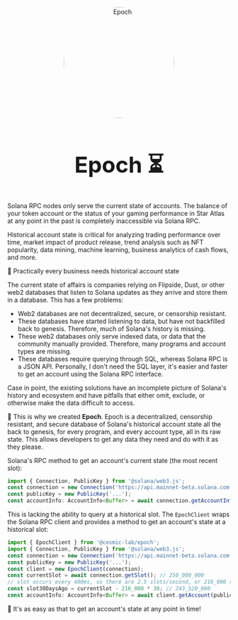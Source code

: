 <p align="center">
  <a href="https://epoch.fm">
    <img alt="Epoch" src="./assets/logo.png" width="250px" style="border-radius: 50%;"/>
  </a>
</p>


<h1 align="center" style="font-size: 50px">
    Epoch ⏳
</h1>

Solana RPC nodes only serve the current state of accounts. The balance of your token account or the status of your 
gaming performance in Star Atlas at any point in the past is completely inaccessible via Solana RPC.

Historical account state is critical for analyzing trading performance over time, market impact of product release,
trend analysis such as NFT popularity, data mining, machine learning, business analytics of 
cash flows, and more.

🔔 Practically every business needs historical account state

The current state of affairs is companies relying on Flipside, Dust, or other web2 databases that listen to 
Solana updates as they arrive and store them in a database.
This has a few problems:
* Web2 databases are not decentralized, secure, or censorship resistant.
* These databases have started listening to data, but have not backfilled back to genesis. Therefore, much of 
  Solana's history is missing.
* These web2 databases only serve indexed data, or data that the community manually provided. Therefore, many 
  programs and account types are missing.
* These databases require querying through SQL, whereas Solana RPC is a JSON API. Personally, I don't need the SQL 
  layer, it's easier and faster to get an account using the Solana RPC interface.

Case in point, the existing solutions have an incomplete picture of Solana's history and ecosystem and have pitfalls 
that either omit, exclude, or otherwise make the data difficult to access.


🧪 This is why we created **Epoch**. 
Epoch is a decentralized, censorship resistant, and secure database of Solana's historical account state all the 
back to genesis, for every program, and every account type, all in its raw state. 
This allows developers to get any data they need and do with it as they please.

Solana's RPC method to get an account's current state (the most recent slot):
```typescript
import { Connection, PublicKey } from '@solana/web3.js';
const connection = new Connection('https://api.mainnet-beta.solana.com');
const publicKey = new PublicKey('...');
const accountInfo: AccountInfo<Buffer> = await connection.getAccountInfo(publicKey);
```

This is lacking the ability to query at a historical slot. The `EpochClient` wraps the Solana RPC client and provides 
a method to get an account's state at a historical slot:
```typescript
import { EpochClient } from '@cosmic-lab/epoch';
import { Connection, PublicKey } from '@solana/web3.js';
const connection = new Connection('https://api.mainnet-beta.solana.com');
const publicKey = new PublicKey('...');
const client = new EpochClient(connection);
const currentSlot = await connection.getSlot(); // 250_000_000
// slot occurs every 400ms, so there are 2.5 slots/second, or 216_000 slots per day
const slot30DaysAgo = currentSlot - 216_000 * 30; // 243_520_000
const accountInfo: AccountInfo<Buffer> = await client.getAccount(publicKey, slot30DaysAgo);
```

🚀 It's as easy as that to get an account's state at any point in time!
